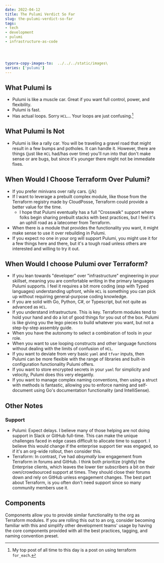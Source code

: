 ```yaml
---
date: 2022-04-12
title: The Pulumi Verdict So Far
slug: the-pulumi-verdict-so-far
tags:
- tech
- development
- pulumi
- infrastructure-as-code




typora-copy-images-to:  ../../../static/images\
series: ['pulumi']
---
```


## What Pulumi Is

- Pulumi is like a muscle car.
Great if you want full control, power, and flexibility.<!-- more -->
- Pulumi is fast.
- Has actual loops.
Sorry `HCL`... Your loops are just confusing.[^2]

## What Pulumi Is Not

- Pulumi is like a rally car.
You will be traveling a gravel road that might result in a few bumps and potholes.
It can handle it.
However, there are things (just like `HCL` had/has over time) you'll run into that don't make sense or are bugs, but since it's younger there might not be immediate fixes.

## When Would I Choose Terraform Over Pulumi?

- If you prefer minivans over rally cars. (j/k)
- If I want to leverage a prebuilt complex module, like those from the Terraform registry made by CloudPosse, Terraform could provide a better value for the time.
    - I hope that Pulumi eventually has a full "Crosswalk" support where folks begin sharing prebuilt stacks with best practices, but I feel it's an uphill road as a latecomer from Terraform.
- When there is a module that provides the functionality you want, it might make sense to use it over rebuilding in Pulumi.
- If you expect no one in your org will support Pulumi, you might use it for a few things here and there, but it's a tough road unless others are interested and willing to try it out.

## When Would I choose Pulumi over Terraform?

- If you lean towards "developer" over "infrastructure" engineering in your skillset, meaning you are comfortable writing in the primary languages Pulumi supports. I feel it requires a bit more coding (esp with Typed languages) understanding upfront, while `HCL` is something you can pick up without requiring general-purpose coding knowledge.
- If you are solid with Go, Python, C#, or Typescript, but not quite as advanced as `HCL`.
- If you understand infrastructure. This is key. Terraform modules tend to hold your hand and do a lot of good things for you out of the box. Pulumi is like giving you the lego pieces to build whatever you want, but not a step-by-step assembly guide.
- When you have the autonomy to select a combination of tools in your role.
- When you want to use looping constructs and other language functions without dealing with the limits of confusion of `HCL`.
- If you want to deviate from very basic `yaml` and `tfvar` inputs, then Pulumi can be more flexible with the range of libraries and built-in configuration functionality Pulumi offers.
- If you want to store encrypted secrets in your `yaml` for simplicity and velocity, Pulumi does this very elegantly.
- If you want to manage complex naming conventions, then using a struct with methods is fantastic, allowing you to enforce naming and self-document using Go's documentation functionality (and IntelliSense).

## Other Notes

### Support

- Pulumi: Expect delays. I believe many of those helping are not doing support in Slack or GitHub full-time. This can make the unique challenges faced in edge cases difficult to allocate time to support. I believe this would change if the enterprise support tier was engaged, so if it's an org-wide rollout, then consider this.
- Terraform: In contrast, I've had _absymally_ low engagement from Terraform in forums and GitHub. I think both prioritize (rightly) the Enterprise clients, which leaves the lower tier subscribers a bit on their own/crowdsourced support at times. They should close their forums down and rely on GitHub unless engagement changes. The best part about Terraform, is you often don't need support since so many community members use it.

## Components

Components allow you to provide similar functionality to the org as Terraform modules.
If you are rolling this out to an org, consider becoming familiar with this and simplify other development teams' usage by having the core components provided with all the best practices, tagging, and naming convention preset.
[^2]: My top post of all time to this day is a post on using terraform `for_each`.
